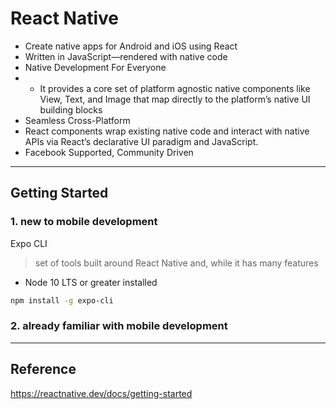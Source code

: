 # React Native

- Create native apps for Android and iOS using React
- Written in JavaScript—rendered with native code
- Native Development For Everyone
- - It provides a core set of platform agnostic native components like View, Text, and Image that map directly to the platform’s native UI building blocks
- Seamless Cross-Platform
- React components wrap existing native code and interact with native APIs via React’s declarative UI paradigm and JavaScript.
- Facebook Supported, Community Driven

---

## Getting Started

### 1. new to mobile development

Expo CLI

> set of tools built around React Native and, while it has many features

- Node 10 LTS or greater installed

```bash
npm install -g expo-cli
```

### 2. already familiar with mobile development

---

## Reference

https://reactnative.dev/docs/getting-started

